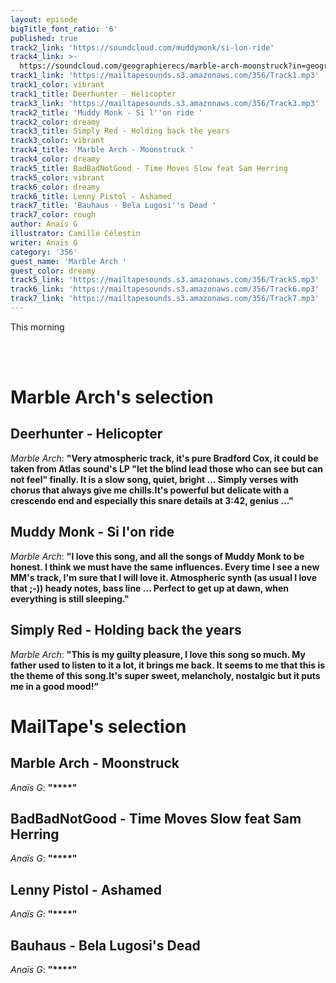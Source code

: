```yaml
---
layout: episode
bigTitle_font_ratio: '6'
published: true
track2_link: 'https://soundcloud.com/muddymonk/si-lon-ride'
track4_link: >-
  https://soundcloud.com/geographierecs/marble-arch-moonstruck?in=geographierecs/sets/marble-arch-children-of-the-1
track1_link: 'https://mailtapesounds.s3.amazonaws.com/356/Track1.mp3'
track1_color: vibrant
track1_title: Deerhunter - Helicopter
track3_link: 'https://mailtapesounds.s3.amazonaws.com/356/Track3.mp3'
track2_title: 'Muddy Monk - Si l''on ride '
track2_color: dreamy
track3_title: Simply Red - Holding back the years
track3_color: vibrant
track4_title: 'Marble Arch - Moonstruck '
track4_color: dreamy
track5_title: BadBadNotGood - Time Moves Slow feat Sam Herring
track5_color: vibrant
track6_color: dreamy
track6_title: Lenny Pistol - Ashamed
track7_title: 'Bauhaus - Bela Lugosi''s Dead '
track7_color: rough
author: Anaïs G
illustrator: Camille Célestin
writer: Anaïs G
category: '356'
guest_name: 'Marble Arch '
guest_color: dreamy
track5_link: 'https://mailtapesounds.s3.amazonaws.com/356/Track5.mp3'
track6_link: 'https://mailtapesounds.s3.amazonaws.com/356/Track6.mp3'
track7_link: 'https://mailtapesounds.s3.amazonaws.com/356/Track7.mp3'
---
```


<p id="introduction">This morning 
  
<br><br>
  
</p>



# Marble Arch's selection

## Deerhunter - Helicopter
_Marble Arch_: **"**Very atmospheric track, it's pure Bradford Cox, it could be taken from Atlas sound's LP "let the blind lead those who can see but can not feel" finally.
It is a slow song, quiet, bright ... Simply verses with chorus that always give me chills.It's powerful but delicate with a crescendo end and especially this snare details at 3:42, genius ...**"**

## Muddy Monk - Si l'on ride
_Marble Arch_: **"**I love this song, and all the songs of Muddy Monk to be honest.
I think we must have the same influences. Every time I see a new MM's track, I'm sure that I will love it. Atmospheric synth (as usual I love that ;-)) heady notes, bass line ... Perfect to get up at dawn, when everything is still sleeping.**"**

## Simply Red - Holding back the years
_Marble Arch_: **"**This is my guilty pleasure, I love this song so much. My father used to listen to it a lot, it brings me back. It seems to me that this is the theme of this song.It's super sweet, melancholy, nostalgic but it puts me in a good mood!**"**


# MailTape's selection

## Marble Arch - Moonstruck 
_Anaïs G_: **"****"**

## BadBadNotGood - Time Moves Slow feat Sam Herring
_Anaïs G_: **"****"**

## Lenny Pistol - Ashamed
_Anaïs G_: **"****"**

## Bauhaus - Bela Lugosi's Dead 
_Anaïs G_: **"****"**



<p id="outroduction"></p>
